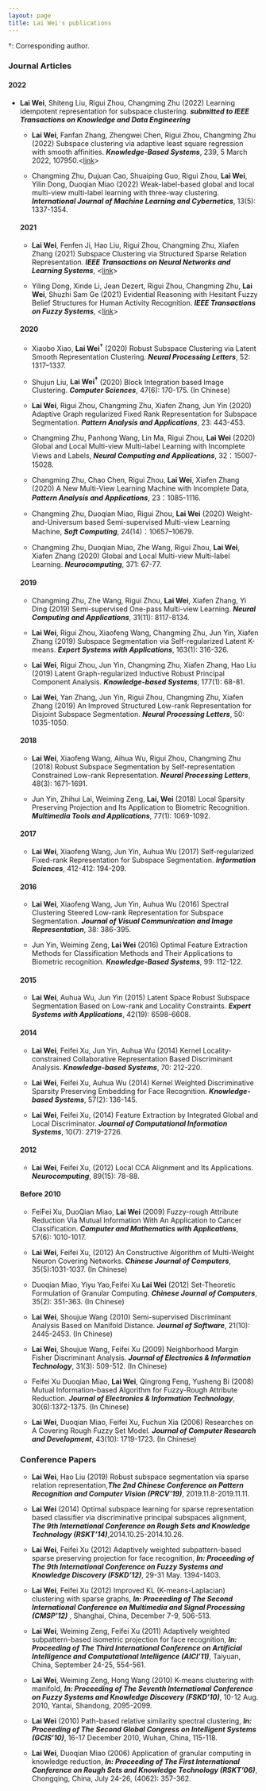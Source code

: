 ```yaml
---
layout: page
title: Lai Wei's publications
---
```



&dagger;: Corresponding author.

### Journal Articles
#### 2022

<ul> <li> <b>Lai Wei</b>, Shiteng Liu, Rigui Zhou, Changming Zhu (2022) Learning idempotent representation for subspace clustering. <i><b>submitted to IEEE Transactions on Knowledge and Data Engineering</b></i> </li>

<ul> <li> <b>Lai Wei</b>, Fanfan Zhang, Zhengwei Chen, Rigui Zhou, Changming Zhu (2022) Subspace clustering via adaptive least square regression with smooth affinities. <i><b>Knowledge-Based Systems</b></i>, 239, 5 March 2022, 107950.<<a href="https://10.1016/j.knosys.2021.107950">link</a>></li></ul>

<ul> <li> Changming Zhu, Dujuan Cao, Shuaiping Guo, Rigui Zhou, <b>Lai Wei</b>, Yilin Dong, Duoqian Miao (2022) Weak-label-based global and local multi-view multi-label learning with three-way clustering. <i><b>International Journal of Machine Learning and Cybernetics</b></i>, 13(5): 1337-1354.</li></ul>

#### 2021
<ul> <li> <b>Lai Wei</b>, Fenfen Ji, Hao Liu, Rigui Zhou, Changming Zhu, Xiafen Zhang (2021) Subspace Clustering via Structured Sparse Relation Representation. <i><b>IEEE Transactions on Neural Networks and Learning Systems</b></i>, <<a href="https://doi.org/10.1109/TNNLS.2021.3059511">link</a>></li></ul>

<ul> <li> Yiling Dong, Xinde Li, Jean Dezert, Rigui Zhou, Changming Zhu, <b>Lai Wei</b>, Shuzhi Sam Ge (2021) Evidential Reasoning with Hesitant Fuzzy Belief Structures for Human Activity Recognition. <i><b>IEEE Transactions on Fuzzy Systems</b></i>, <<a href="https://doi.org/10.1109/10.1109/TFUZZ.2021.3079495">link</a>></li></ul>

#### 2020
<ul> <li> Xiaobo Xiao, <b>Lai Wei<sup>&dagger;</sup></b> (2020) Robust Subspace Clustering via Latent Smooth Representation Clustering. <i><b>Neural Processing Letters</b></i>, 52: 1317–1337.</li></ul>

<ul> <li> Shujun Liu, <b>Lai Wei<sup>&dagger;</sup></b> (2020) Block Integration based Image Clustering. <i><b>Computer Sciences</b></i>, 47(6): 170-175. (In Chinese)</li></ul>

<ul> <li> <b>Lai Wei</b>, Rigui Zhou, Changming Zhu, Xiafen Zhang, Jun Yin (2020) Adaptive Graph regularized Fixed Rank Representation for Subspace Segmentation. <i><b>Pattern Analysis and Applications</b></i>, 23: 443-453.</li></ul>

<ul> <li> Changming Zhu, Panhong Wang, Lin Ma, Rigui Zhou, <b>Lai Wei</b> (2020) Global and Local Multi-view Multi-label Learning with Incomplete Views and Labels, <i><b>Neural Computing and Applications</b></i>, 32：15007-15028.</li></ul>

<ul> <li>Changming Zhu, Chao Chen, Rigui Zhou, <b>Lai Wei</b>, Xiafen Zhang (2020) A New Multi-View Learning Machine with Incomplete Data, <i><b>Pattern Analysis and Applications</b></i>, 23：1085-1116.</li></ul>


<ul> <li>Changming Zhu, Duoqian Miao, Rigui Zhou, <b>Lai Wei</b> (2020) Weight-and-Universum based Semi-supervised Multi-view Learning Machine, <i><b>Soft Computing</b></i>, 24(14)：10657–10679.</li></ul>

<ul> <li>Changming Zhu, Duoqian Miao, Zhe Wang, Rigui Zhou, <b>Lai Wei</b>, Xiafen Zhang (2020) Global and Local Multi-view Multi-label Learning. <i><b>Neurocomputing</b></i>, 371: 67-77.</li></ul>

#### 2019
<ul> <li>Changming Zhu, Zhe Wang, Rigui Zhou, <b>Lai Wei</b>, Xiafen Zhang, Yi Ding (2019) Semi-supervised One-pass Multi-view Learning. <i><b>Neural Computing and Applications</b></i>, 31(11): 8117-8134.</li></ul>

<ul> <li> <b>Lai Wei</b>, Rigui Zhou, Xiaofeng Wang, Changming Zhu, Jun Yin, Xiafen Zhang (2019) Subspace Segmentation via Self-regularized Latent K-means. <i><b>Expert Systems with Applications</b></i>, 163(1): 316-326.</li></ul>

<ul> <li> <b>Lai Wei</b>, Rigui Zhou, Jun Yin, Changming Zhu, Xiafen Zhang, Hao Liu (2019) Latent Graph-regularized Inductive Robust Principal Component Analysis. <i><b>Knowledge-based Systems</b></i>,  177(1): 68-81.</li></ul>

<ul> <li> <b>Lai Wei</b>, Yan Zhang, Jun Yin, Rigui Zhou, Changming Zhu, Xiafen Zhang (2019) An Improved Structured Low-rank Representation for Disjoint Subspace Segmentation. <i><b>Neural Processing Letters</b></i>, 50: 1035-1050.</li></ul>

#### 2018
<ul> <li> <b>Lai Wei</b>, Xiaofeng Wang, Aihua Wu, Rigui Zhou, Changming Zhu (2018) Robust Subspace Segmentation by Self-representation Constrained Low-rank Representation. <i><b>Neural Processing Letters</b></i>, 48(3): 1671-1691.</li></ul>

<ul> <li>Jun Yin, Zhihui Lai, Weiming Zeng, <b>Lai, Wei</b> (2018) Local Sparsity Preserving Projection and Its Application to Biometric Recognition. <i><b>Multimedia Tools and Applications</b></i>, 77(1): 1069-1092.</li></ul>

#### 2017
<ul> <li> <b>Lai Wei</b>, Xiaofeng Wang, Jun Yin, Auhua Wu (2017) Self-regularized Fixed-rank Representation for Subspace Segmentation. <i><b>Information Sciences</b></i>, 412-412: 194-209.</li></ul>

#### 2016
<ul> <li> <b>Lai Wei</b>, Xiaofeng Wang, Jun Yin, Auhua Wu (2016) Spectral Clustering Steered Low-rank Representation for Subspace Segmentation. <i><b>Journal of Visual Communication and Image Representation</b></i>, 38: 386-395.</li></ul>

<ul> <li>Jun Yin, Weiming Zeng, <b>Lai Wei</b> (2016) Optimal Feature Extraction Methods for Classification Methods and Their Applications to Biometric recognition. <i><b>Knowledge-Based Systems</b></i>, 99: 112-122.
</li></ul>

#### 2015
<ul> <li> <b>Lai Wei</b>, Auhua Wu, Jun Yin (2015) Latent Space Robust Subspace Segmentation Based on Low-rank and Locality Constraints. <i><b>Expert Systems with Applications</b></i>, 42(19): 6598-6608.</li></ul>

#### 2014
<ul> <li> <b>Lai Wei</b>, Feifei Xu, Jun Yin, Auhua Wu (2014) Kernel Locality-constrained Collaborative Representation Based Discriminant Analysis. <i><b>Knowledge-based Systems</b></i>, 70: 212-220.</li></ul>

<ul> <li> <b>Lai Wei</b>, Feifei Xu, Auhua Wu (2014) Kernel Weighted Discriminative Sparsity Preserving Embedding for Face Recognition. <i><b>Knowledge-based Systems</b></i>, 57(2): 136-145.</li></ul>

<ul> <li> <b>Lai Wei</b>, Feifei Xu, (2014) Feature Extraction by Integrated Global and Local Discriminator. <i><b>Journal of Computational Information Systems</b></i>, 10(7): 2719-2726.</li></ul>

#### 2012
<ul> <li> <b>Lai Wei</b>, Feifei Xu, (2012) Local CCA Alignment and Its Applications. <i><b>Neurocomputing</b></i>, 89(15): 78-88.</li></ul>

#### Before 2010
<ul> <li>FeiFei Xu, DuoQian Miao, <b>Lai Wei</b> (2009) Fuzzy-rough Attribute Reduction Via Mutual Information With An Application to Cancer Classification. <i><b>Computer and Mathematics with Applications</b></i>, 57(6): 1010-1017.
</li></ul>

<ul> <li> <b>Lai Wei</b>, Feifei Xu, (2012) An Constructive Algorithm of Multi-Weight Neuron Covering Networks. <i><b>Chinese Journal of Computers</b></i>, 35(5):1031-1037. (In Chinese)</li></ul>

<ul> <li> Duoqian Miao, Yiyu Yao,Feifei Xu <b>Lai Wei</b> (2012) Set-Theoretic Formulation of Granular Computing. <i><b>Chinese Journal of Computers</b></i>, 35(2): 351-363. (In Chinese)</li></ul>

<ul> <li> <b>Lai Wei</b>, Shoujue Wang (2010) Semi-supervised Discriminant Analysis Based on Manifold Distance. <i><b>Journal of Software</b></i>, 21(10): 2445-2453. (In Chinese)</li></ul>

<ul> <li> <b>Lai Wei</b>, Shoujue Wang, Feifei Xu (2009) Neighborhood Margin Fisher Discriminant Analysis. <i><b>Journal of Electronics & Information Technology</b></i>, 31(3): 509-512. (In Chinese)</li></ul>

<ul> <li> Feifei Xu Duoqian Miao, <b>Lai Wei</b>, Qingrong Feng, Yusheng Bi (2008) Mutual Information-based Algorithm for Fuzzy-Rough Attribute Reduction. <i><b>Journal of Electronics & Information Technology</b></i>, 30(6):1372-1375. (In Chinese)</li></ul>

<ul> <li> <b>Lai Wei</b>, Duoqian Miao, Feifei Xu, Fuchun Xia (2006) Researches on A Covering Rough Fuzzy Set Model. <i><b>Journal of Computer Research and Development</b></i>, 43(10): 1719-1723. (In Chinese)</li></ul>

### Conference Papers

<ul> <li> <b>Lai Wei</b>, Hao Liu (2019) Robust subspace segmentation via sparse relation representation,<i><b>The 2nd Chinese Conference on Pattern Recognition and Computer Vision (PRCV’19)</b></i>, 2019.11.8-2019.11.11.</li></ul>

<ul> <li> <b>Lai Wei</b> (2014) Optimal subspace learning for sparse representation based classifier via discriminative principal subspaces alignment, <i><b>The 9th International Conference on Rough Sets and Knowledge Technology (RSKT’14)</b></i>,2014.10.25-2014.10.26. </li></ul>

<ul> <li> <b>Lai Wei</b>, Feifei Xu (2012) Adaptively weighted subpattern-based sparse preserving projection for face recognition, <i><b>In: Proceeding of The 9th International Conference on Fuzzy Systems and Knowledge Discovery (FSKD’12)</b></i>, 29-31 May. 1394-1403.</li></ul>

<ul> <li> <b>Lai Wei</b>, Feifei Xu (2012) Improved KL (K-means-Laplacian) clustering with sparse graphs, <i><b>In: Proceeding of The Second International Conference on Multimedia and Signal Processing (CMSP’12)</b></i> , Shanghai, China, December 7-9, 506-513.</li></ul>

<ul> <li> <b>Lai Wei</b>, Weiming Zeng, Feifei Xu (2011) Adaptively weighted subpattern-based isometric projection for face recognition, <i><b>In: Proceeding of The Third International Conference on Artificial Intelligence and Computational Intelligence (AICI’11)</b></i>, Taiyuan, China, September 24-25, 554-561.</li></ul>

<ul> <li> <b>Lai Wei</b>, Weiming Zeng, Hong Wang (2010) K-means clustering with manifold, <i><b>In: Proceeding of The Seventh International Conference on Fuzzy Systems and Knowledge Discovery (FSKD’10)</b></i>, 10-12 Aug. 2010, Yantai, Shandong, 2095-2099.</li></ul>

<ul> <li> <b>Lai Wei</b> (2010) Path-based relative similarity spectral clustering, <i><b>In: Proceeding of The Second Global Congress on Intelligent Systems (GCIS’10)</b></i>, 16-17 December 2010, Wuhan, China, 115-118.</li></ul>

<ul> <li> <b>Lai Wei</b>, Duoqian Miao (2006) Application of granular computing in knowledge reduction, <i><b>In: Proceeding of The First International Conference on Rough Sets and Knowledge Technology (RSKT’06)</b></i>, Chongqing, China, July 24-26, (4062): 357-362.</li></ul>


